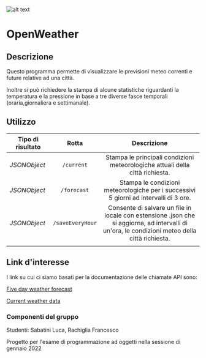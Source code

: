 ![alt text](https://img.shields.io/badge/OpenWeather-Readme-orange)
# OpenWeather 
## Descrizione
Questo programma permette di visualizzare le previsioni meteo correnti e future relative ad una città.

Inoltre si può richiedere la stampa di alcune statistiche riguardanti la temperatura e la pressione in base a tre diverse fasce temporali (oraria,giornaliera e settimanale).
## Utilizzo
| Tipo di risultato | Rotta   | Descrizione   |
|-------------------|:--------:|:-------------:|
| *JSONObject* |`/current`| Stampa le principali condizioni meteorologiche attuali della città richiesta. |
| *JSONObject* | `/forecast` | Stampa le condizioni meteorologiche per i successivi 5 giorni ad intervalli di 3 ore. |
| *JSONObject* | `/saveEveryHour` | Consente di salvare un file in locale con estensione .json che si aggiorna, ad intervalli di un'ora, le condizioni meteo della città richiesta. |
|  |     |       |

## Link d'interesse
I link su cui ci siamo basati per la documentazione delle chiamate API sono:

[Five day weather forecast](https://openweathermap.org/forecast5#name5)

[Current weather data](https://openweathermap.org/current)
### Componenti del gruppo
Studenti: Sabatini Luca, Rachiglia Francesco

Progetto per l'esame di programmazione ad oggetti nella sessione di gennaio 2022

